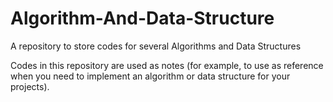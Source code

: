 # Algorithm-And-Data-Structure
A repository to store codes for several Algorithms and Data Structures

Codes in this repository are used as notes (for example, to use as reference when you need to implement an algorithm or data structure for your projects).
